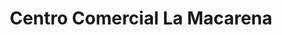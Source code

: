 ---
title: "Centro Comercial La Macarena"
url: /los-teques/centro-comercial-la-macarena/
shop: centro comercial
---